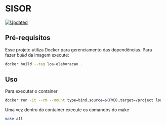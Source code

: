# SISOR

[![Updated](https://github.com/splor-mg/loa-dados-2025/actions/workflows/all.yaml/badge.svg)](https://github.com/splor-mg/loa-dados-2025/actions/)

## Pré-requisitos

Esse projeto utiliza Docker para gerenciamento das dependências. Para fazer _build_  da imagem execute:

```bash
docker build --tag loa-elaboracao .
```

## Uso

Para executar o container

```bash
docker run -it --rm --mount type=bind,source=$(PWD),target=/project loa-elaboracao bash
```

Uma vez dentro do container execute os comandos do make

```bash
make all
```
